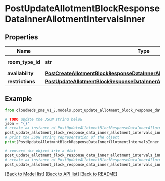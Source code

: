 # PostUpdateAllotmentBlockResponseDataInnerAllotmentIntervalsInner


## Properties

Name | Type | Description | Notes
------------ | ------------- | ------------- | -------------
**room_type_id** | **str** | Room type ID | [optional] 
**availability** | [**PostCreateAllotmentBlockResponseDataInnerAllotmentIntervalsInnerAvailability**](PostCreateAllotmentBlockResponseDataInnerAllotmentIntervalsInnerAvailability.md) |  | [optional] 
**restrictions** | [**PostUpdateAllotmentBlockResponseDataInnerAllotmentIntervalsInnerRestrictions**](PostUpdateAllotmentBlockResponseDataInnerAllotmentIntervalsInnerRestrictions.md) |  | [optional] 

## Example

```python
from cloudbeds_pms_v1_2.models.post_update_allotment_block_response_data_inner_allotment_intervals_inner import PostUpdateAllotmentBlockResponseDataInnerAllotmentIntervalsInner

# TODO update the JSON string below
json = "{}"
# create an instance of PostUpdateAllotmentBlockResponseDataInnerAllotmentIntervalsInner from a JSON string
post_update_allotment_block_response_data_inner_allotment_intervals_inner_instance = PostUpdateAllotmentBlockResponseDataInnerAllotmentIntervalsInner.from_json(json)
# print the JSON string representation of the object
print(PostUpdateAllotmentBlockResponseDataInnerAllotmentIntervalsInner.to_json())

# convert the object into a dict
post_update_allotment_block_response_data_inner_allotment_intervals_inner_dict = post_update_allotment_block_response_data_inner_allotment_intervals_inner_instance.to_dict()
# create an instance of PostUpdateAllotmentBlockResponseDataInnerAllotmentIntervalsInner from a dict
post_update_allotment_block_response_data_inner_allotment_intervals_inner_from_dict = PostUpdateAllotmentBlockResponseDataInnerAllotmentIntervalsInner.from_dict(post_update_allotment_block_response_data_inner_allotment_intervals_inner_dict)
```
[[Back to Model list]](../README.md#documentation-for-models) [[Back to API list]](../README.md#documentation-for-api-endpoints) [[Back to README]](../README.md)


